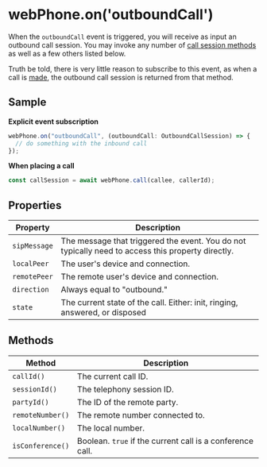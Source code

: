 # webPhone.on('outboundCall') 

When the `outboundCall` event is triggered, you will receive as input an outbound call session. You may invoke any number of [call session methods](../reference/index.md#call-session-methods) as well as a few others listed below. 

Truth be told, there is very little reason to subscribe to this event, as when a call is [made](../reference/call.md), the outbound call session is returned from that method. 

## Sample

**Explicit event subscription**

```ts
webPhone.on("outboundCall", (outboundCall: OutboundCallSession) => {
  // do something with the inbound call
});
```

**When placing a call**

```ts
const callSession = await webPhone.call(callee, callerId);
```

## Properties

| Property     | Description                                                                                       |
|--------------|---------------------------------------------------------------------------------------------------|
| `sipMessage` | The message that triggered the event. You do not typically need to access this property directly. |
| `localPeer`  | The user's device and connection.                                                                 |
| `remotePeer` | The remote user's device and connection.                                                          |
| `direction`  | Always equal to "outbound."                                                                        |
| `state`      | The current state of the call. Either: init, ringing, answered, or disposed                       |

## Methods

| Method           | Description                                               |
|------------------|-----------------------------------------------------------|
| `callId()`       | The current call ID.                                      |
| `sessionId()`    | The telephony session ID.                                 |
| `partyId()`      | The ID of the remote party.                               |
| `remoteNumber()` | The remote number connected to.                           |
| `localNumber()`  | The local number.                                         |
| `isConference()` | Boolean. `true` if the current call is a conference call. |
